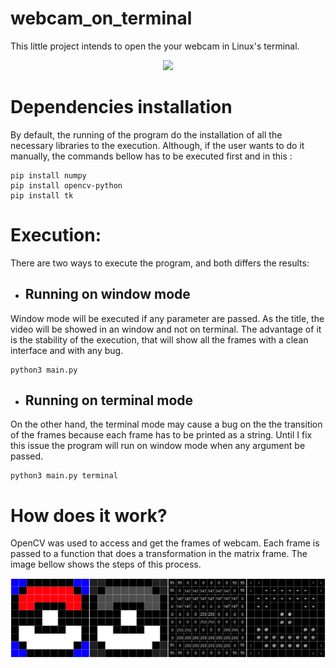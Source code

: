 # webcam_on_terminal
This little project intends to open the your webcam in Linux's terminal.

<p align="center">
  <img src="https://github.com/mathemaia/webcam_on_terminal/blob/main/data/demo.gif">
</p>

# Dependencies installation
By default, the running of the program do the installation of all the necessary libraries to the execution. Although, if the user wants to do it manually, the commands bellow has to be executed first and in this :

```
pip install numpy
pip install opencv-python
pip install tk
```

# Execution:
There are two ways to execute the program, and both differs the results:

- ## Running on window mode
Window mode will be executed if any parameter are passed. As the title, the video will be showed in an window and not on terminal. The advantage of it is the stability of the execution, that will show all the frames with a clean interface and with any bug.
```
python3 main.py
```

- ## Running on terminal mode
On the other hand, the terminal mode may cause a bug on the the transition of the frames because each frame has to be printed as a string. Until I fix this issue the program will run on window mode when any argument be passed.
```
python3 main.py terminal
```

# How does it work?
OpenCV was used to access and get the frames of webcam. Each frame is passed to a function that does a transformation in the matrix frame. The image bellow shows the steps of this process.

<p align="center">
  <img src="https://github.com/mathemaia/webcam_on_terminal/blob/main/data/all.png">
</p>
